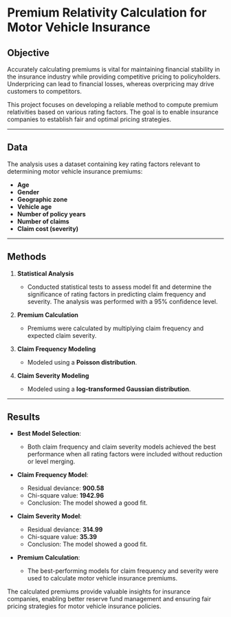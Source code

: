 # Premium Relativity Calculation for Motor Vehicle Insurance  

## Objective  
Accurately calculating premiums is vital for maintaining financial stability in the insurance industry while providing competitive pricing to policyholders. Underpricing can lead to financial losses, whereas overpricing may drive customers to competitors.  

This project focuses on developing a reliable method to compute premium relativities based on various rating factors. The goal is to enable insurance companies to establish fair and optimal pricing strategies.  

---

## Data  
The analysis uses a dataset containing key rating factors relevant to determining motor vehicle insurance premiums:  
- **Age**  
- **Gender**  
- **Geographic zone**  
- **Vehicle age**  
- **Number of policy years**  
- **Number of claims**  
- **Claim cost (severity)**  

---

## Methods  
1. **Statistical Analysis**  
   - Conducted statistical tests to assess model fit and determine the significance of rating factors in predicting claim frequency and severity. The analysis was performed with a 95% confidence level.  

2. **Premium Calculation**  
   - Premiums were calculated by multiplying claim frequency and expected claim severity.  

3. **Claim Frequency Modeling**  
   - Modeled using a **Poisson distribution**.  

4. **Claim Severity Modeling**  
   - Modeled using a **log-transformed Gaussian distribution**.  

---

## Results  
- **Best Model Selection**:  
  - Both claim frequency and claim severity models achieved the best performance when all rating factors were included without reduction or level merging.  

- **Claim Frequency Model**:  
  - Residual deviance: **900.58**  
  - Chi-square value: **1942.96**  
  - Conclusion: The model showed a good fit.  

- **Claim Severity Model**:  
  - Residual deviance: **314.99**  
  - Chi-square value: **35.39**  
  - Conclusion: The model showed a good fit.  

- **Premium Calculation**:  
  - The best-performing models for claim frequency and severity were used to calculate motor vehicle insurance premiums.  

The calculated premiums provide valuable insights for insurance companies, enabling better reserve fund management and ensuring fair pricing strategies for motor vehicle insurance policies.  
